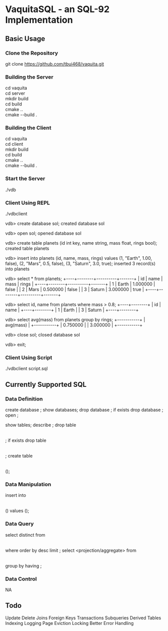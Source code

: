 # VaquitaSQL - an SQL-92 Implementation

## Basic Usage
### Clone the Repository
git clone https://github.com/tbui468/vaquita.git<br>

### Building the Server
cd vaquita<br>
cd server<br>
mkdir build<br>
cd build<br>
cmake ..<br>
cmake --build .<br>

### Building the Client
cd vaquita<br>
cd client<br>
mkdir build<br>
cd build<br>
cmake ..<br>
cmake --build .<br>

### Start the Server
./vdb

### Client Using REPL
./vdbclient

vdb> create database sol;
created database sol

vdb> open sol;
opened database sol

vdb> create table planets (id int key, name string, mass float, rings bool);
created table planets

vdb> insert into planets (id, name, mass, rings) values (1, "Earth", 1.00, false), (2, "Mars", 0.5, false), (3, "Saturn", 3.0, true);
inserted 3 record(s) into planets

vdb> select * from planets;
+----+--------+----------+-------+
| id | name   | mass     | rings |
+----+--------+----------+-------+
| 1  | Earth  | 1.000000 | false |
| 2  | Mars   | 0.500000 | false |
| 3  | Saturn | 3.000000 | true  |
+----+--------+----------+-------+

vdb> select id, name from planets where mass > 0.8;
+----+--------+
| id | name   |
+----+--------+
| 1  | Earth  |
| 3  | Saturn |
+----+--------+

vdb> select avg(mass) from planets group by rings;
+-----------+
| avg(mass) |
+-----------+
| 0.750000  |
| 3.000000  |
+-----------+

vdb> close sol;
closed database sol

vdb> exit;

### Client Using Script
./vdbclient script.sql<br>

## Currently Supported SQL
### Data Definition
create database <database>;
show databases;
drop database <database>;
if exists drop database <database>;
open <database>;

show tables;
describe <table>;
drop table <table>;
if exists drop table <table>;
create table <table> (<column definitions>);

### Data Manipulation
insert into <table> (<field>) values (<values>);

### Data Query
select distinct <projection> from <table> where <selection> order by <field> desc limit <count>;
select <projection/aggregate> from <table> group by <field> having <aggregate selection>;

### Data Control
NA

## Todo
Update
Delete
Joins
Foreign Keys
Transactions
Subqueries
Derived Tables
Indexing
Logging
Page Eviction
Locking
Better Error Handling
